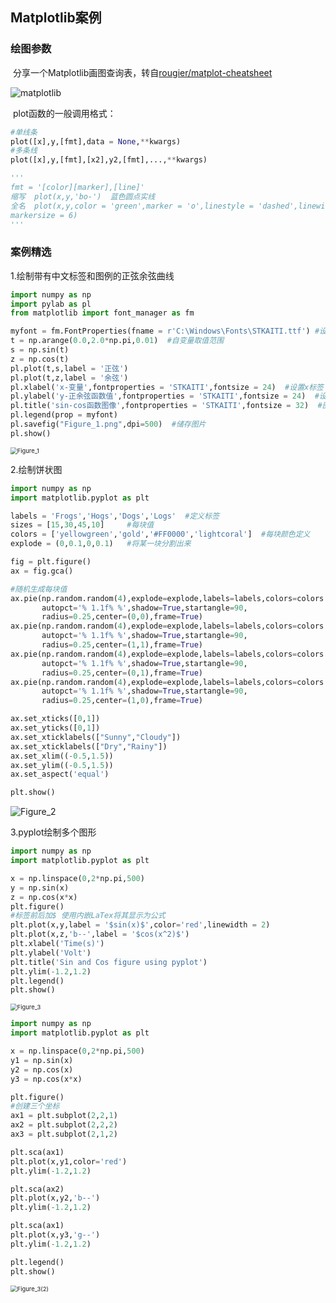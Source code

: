 ## Matplotlib案例

### 绘图参数

​	分享一个Matplotlib画图查询表，转自[rougier/matplot-cheatsheet]( https://github.com/rougier/matplotlib-cheatsheet/blob/master/matplotlib-cheatsheet.png )

![matplotlib](/pictures/matplotlib-cheatsheet.png)

​	plot函数的一般调用格式：

```python
#单线条
plot([x],y,[fmt],data = None,**kwargs)
#多条线
plot([x],y,[fmt],[x2],y2,[fmt],...,**kwargs)

'''
fmt = '[color][marker],[line]'
缩写  plot(x,y,'bo-')  蓝色圆点实线
全名  plot(x,y,color = 'green',marker = 'o',linestyle = 'dashed',linewidth = 1,\
markersize = 6)
'''
```



### 案例精选

1.绘制带有中文标签和图例的正弦余弦曲线

```python
import numpy as np
import pylab as pl
from matplotlib import font_manager as fm

myfont = fm.FontProperties(fname = r'C:\Windows\Fonts\STKAITI.ttf') #设置字体
t = np.arange(0.0,2.0*np.pi,0.01)  #自变量取值范围
s = np.sin(t)
z = np.cos(t)
pl.plot(t,s,label = '正弦')
pl.plot(t,z,label = '余弦')
pl.xlabel('x-变量',fontproperties = 'STKAITI',fontsize = 24)  #设置x标签
pl.ylabel('y-正余弦函数值',fontproperties = 'STKAITI',fontsize = 24)  #设置y标签
pl.title('sin-cos函数图像',fontproperties = 'STKAITI',fontsize = 32)  #图形标题
pl.legend(prop = myfont)
pl.savefig("Figure_1.png",dpi=500)  #储存图片
pl.show()
```

<img src="/pictures/Figure_1.png" alt="Figure_1" style="zoom: 67%;" />

2.绘制饼状图

```python
import numpy as np
import matplotlib.pyplot as plt

labels = 'Frogs','Hogs','Dogs','Logs'  #定义标签
sizes = [15,30,45,10]     #每块值
colors = ['yellowgreen','gold','#FF0000','lightcoral']  #每块颜色定义
explode = (0,0.1,0,0.1)   #将某一块分割出来

fig = plt.figure()
ax = fig.gca()

#随机生成每块值
ax.pie(np.random.random(4),explode=explode,labels=labels,colors=colors
       autopct='% 1.1f% %',shadow=True,startangle=90,
       radius=0.25,center=(0,0),frame=True)
ax.pie(np.random.random(4),explode=explode,labels=labels,colors=colors
       autopct='% 1.1f% %',shadow=True,startangle=90,
       radius=0.25,center=(1,1),frame=True)
ax.pie(np.random.random(4),explode=explode,labels=labels,colors=colors
       autopct='% 1.1f% %',shadow=True,startangle=90,
       radius=0.25,center=(0,1),frame=True)
ax.pie(np.random.random(4),explode=explode,labels=labels,colors=colors
       autopct='% 1.1f% %',shadow=True,startangle=90,
       radius=0.25,center=(1,0),frame=True)

ax.set_xticks([0,1])
ax.set_yticks([0,1])
ax.set_xticklabels(["Sunny","Cloudy"])
ax.set_xticklabels(["Dry","Rainy"])
ax.set_xlim((-0.5,1.5))
ax.set_ylim((-0.5,1.5))
ax.set_aspect('equal')

plt.show()
```

<img src="/pictures/Figure_2.png" alt="Figure_2" style="zoom: 100%;" />

3.pyplot绘制多个图形

```python
import numpy as np
import matplotlib.pyplot as plt

x = np.linspace(0,2*np.pi,500)
y = np.sin(x)
z = np.cos(x*x)
plt.figure()  
#标签前后加$ 使用内嵌LaTex将其显示为公式
plt.plot(x,y,label = '$sin(x)$',color='red',linewidth = 2)
plt.plot(x,z,'b--',label = '$cos(x^2)$')
plt.xlabel('Time(s)')
plt.ylabel('Volt')
plt.title('Sin and Cos figure using pyplot')
plt.ylim(-1.2,1.2)
plt.legend()
plt.show()
```

<img src="/pictures/Figure_3.png" alt="Figure_3" style="zoom: 67%;" />

```python
import numpy as np
import matplotlib.pyplot as plt

x = np.linspace(0,2*np.pi,500)
y1 = np.sin(x)
y2 = np.cos(x)
y3 = np.cos(x*x)

plt.figure()  
#创建三个坐标
ax1 = plt.subplot(2,2,1)
ax2 = plt.subplot(2,2,2)
ax3 = plt.subplot(2,1,2)

plt.sca(ax1)
plt.plot(x,y1,color='red')
plt.ylim(-1.2,1.2)

plt.sca(ax2)
plt.plot(x,y2,'b--')
plt.ylim(-1.2,1.2)

plt.sca(ax1)
plt.plot(x,y3,'g--')
plt.ylim(-1.2,1.2)

plt.legend()
plt.show()
```

<img src="/pictures/Figure_3(2).png" alt="Figure_3(2)" style="zoom: 67%;" />



